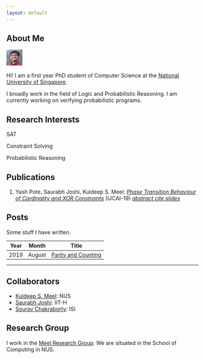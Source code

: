```yaml
---
layout: default
---
```


## About Me

<img class="profile-picture" src="yash.jpg" height="42" width="42">

Hi! I am a first year PhD student of Computer Science at the [National University of Singapore](https://www.comp.nus.edu.sg).

I broadly work in the field of Logic and Probabilistic Reasoning. I am currently working on verifying probabilistic programs.

## Research Interests

SAT 

Constraint Solving 

Probabilistic Reasoning

## Publications

1. Yash Pote, Saurabh Joshi, Kuldeep S. Meel: *[Phase Transition Behaviour of Cardinality and XOR Constraints](https://arxiv.org/abs/1910.09755)* (IJCAI-19) *[abstract](https://meelgroup.github.io/publication/ijcai19_cardxor/)*,*[cite](https://meelgroup.github.io/publication/ijcai19_cardxor/)*,*[slides](https://meelgroup.github.io/files/slides/ijcai19pjm.pdf)*

## Posts

Some stuff I have written.

Year | Month | Title
-----|-------|--------
2019 | August| [Parity and Counting]()

---

## Collaborators

* [Kuldeep S. Meel](https://www.comp.nus.edu.sg/~meel/): NUS 
* [Saurabh Joshi](https://sbjoshi.github.io/): IIT-H
* [Sourav Chakraborty](https://https://www.isical.ac.in/~sourav/): ISI

## Research Group

I work in the [Meel Research Group](https://meelgroup.github.io/). We are situated in the School of Computing in NUS. 
